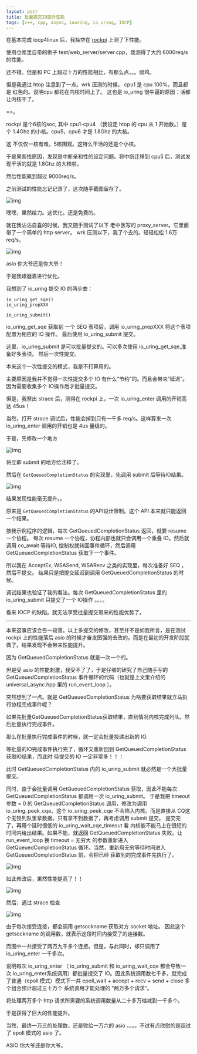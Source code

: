 ```yaml
---
layout: post
title: 批量提交IO提升性能
tags: [c++, cpp, async, iouring, io_uring, IOCP]
---
```



在基本完成 iocp4linux 后，我抽空在 [rockpi](https://wiki.radxa.com/Rockpi4) 上测了下性能。

使用仓库里自带的例子  test/web_server/server.cpp，我测得了大约 6000req/s 的性能。

还不错。但是和 PC 上超过十万的性能相比，有那么点。。。弱鸡。


但是我通过 htop 注意到了一点。wrk 压测的时候， cpu1 是 cpu 100%。而且都是 红色的。说明cpu 都花在内核时间上了。
这也是 io_uring 很牛逼的原因：活都让内核干了。

==。

rockpi 是个6核的soc, 其中 cpu1-cpu4 （我设定 htop 的 cpu 从 1 开始数。）是个 1.4Ghz 的小核。cpu5，cpu6 才是 1.8Ghz 的大核。

这 不仅仅一核有难，5核围观。这特么干活的还是个小核。

于是果断找原因，发现是中断亲和性的设定问题。将中断迁移到 cpu5 后，测试发现干活的就是 1.8Ghz 的大核啦。

然后性能飙到超过 9000req/s。

之前测试的性能忘记记录了，这次随手截图留存了。

![img](/images/iocp4linux_perf_1.jpg)




嘿嘿，果然给力。这优化。还是免费的。


就在我沾沾自喜的时候，我又随手测试了以下 老中医写的 proxy_server。它里面带了一个简单的 http server。
wrk 压测以下，我了个去的。轻轻松松 1.6万req/s。

![img](/images/asio_test1_perf.jpg)



asio 你大爷还是你大爷！

于是我琢磨着进行优化。


我想到了 io_uring 提交 IO 的两步曲：

    io_uring_get_sqe()
    io_uring_prepXXX

    io_uring_submit()

io_uring_get_sqe 获取到 一个 SEQ 表项后，调用 io_uring_prepXXX 将这个表项配置为相应的 IO 操作。
最后使用 io_uring_submit 提交。

这里，io_uring_submit 是可以批量提交的。可以多次使用 io_uring_get_sqe,准备好多表项。
然后一次性提交。

本来这个一次性提交的模式，我是不打算用的。

主要原因是我并不觉得一次性提交多个 IO 有什么“节约”的。而且会带来“延迟”。因为需要收集多个 IO操作后才批量提交。

但是，我祭出 strace 后，测得在 rockpi 上，一次 io_uring_enter 调用的开销高达 45us！

当然，打开 strace 调试后，性能会掉到只有一千多 req/s。这样算来一次 io_uring_enter 调用的开销也是 4us 量级的。


于是，先修改一个地方

![img](/images/iocp4linux_code1.png)

将立即 submit 的地方给注释了。

然后在 `GetQueuedCompletionStatus` 的实现里，先调用 submit 后等待IO结果。

![img](/images/iocp4linux_code2.png)

结果发现性能毫无提升。。

原来是 `GetQueuedCompletionStatus` 的API设计限制。这个 API 本来就只能返回一个结果。

按我示例程序的逻辑，每次 GetQueuedCompletionStatus 返回，就要 resume 一个协程。
每次 resume 一个协程，协程内部也就只会调用一个重叠 IO。然后就调用 co_await 等待IO, 控制权就转回事件循环，然后调用 GetQueuedCompletionStatus 获取下一个事件。

所以我在 AcceptEx, WSASend, WSARecv 之类的实现里，每次准备好 SEQ ，然后不提交。
结果只是把提交延迟到调用 GetQueuedCompletionStatus 的时候。

调试结果也验证了我的看法。每次 GetQueuedCompletionStatus 里的 io_uring_submit 只提交了一个 IO操作 。。。。

看来 IOCP 的缺陷。就无法享受批量提交带来的性能优势了。

------

本来这事应该会告一段落。以上多提交的修改，甚至并不是如我所言，是在测试 rockpi 上的性能落后 asio 的时候才奋发图强的去改的。而是在最初的开发阶段就做了。结果发现不会带来性能提升。

因为 GetQueuedCompletionStatus 就是一次一个的。


但是受 asio 的性能刺激，我受不了了，于是仔细的研究了自己随手写的 GetQueuedCompletionStatus 事件循环的代码（也就是上文里介绍的 universal_async.hpp 里的 run_event_loop ）。


突然想到了一点。就是 GetQueuedCompletionStatus 为啥要获取结果就立马执行协程完成事件呢？

如果先批量GetQueuedCompletionStatus获取结果，直到情况内核完成列队。然后批量执行完成事件。

那么在批量执行完成事件的时候，就一定会批量投递出新的 IO.

等批量的IO完成事件执行完了，循环又重新回到 GetQueuedCompletionStatus 获取IO结果，而此时 待提交的 IO 一定非常多！！！

此时 GetQueuedCompletionStatus 内的 io_uring_submit 就必然是一个大批量提交。

同时，由于会批量调用 GetQueuedCompletionStatus 获取，因此不能每次 GetQueuedCompletionStatus 都调用一次 io_uring_submit。
于是我把 timeout 参数 = 0 的 GetQueuedCompletionStatus 调用，修改为调用 io_uring_peek_cqe。这个 io_uring_peek_cqe 不会陷入内核。而是直接从 CQ这个无锁列队里拿数据。只有拿不到数据了，再考虑调用 submit 提交。
提交完了，再用个延时很低的 io_uring_wait_cqe_timeout 看 内核能不能马上在很短的时间内给出结果。如果不能，就返回 GetQueuedCompletionStatus 失败。让 run_event_loop 换 timeout = 无穷大 的参数重新进入 GetQueuedCompletionStatus 循环。当然，重新用无穷等待时间进入 GetQueuedCompletionStatus 前，会把已经 获取到的完成事件先执行了。

![img](/images/iocp4linux_code3.png)


如此修改后，果然性能提高了！！

![img](/images/iocp4linux_perf_4.jpg)


然后，通过 strace 检查

![img](/images/iocp4linux_perf_5.jpg)

由于每次接受连接，都会调用 getsockname 获取对方 socket 地址。
因此这个 getsockname 的调用数，就表示这段时间内接受了的连接数。

而图中一共接受了两万九千多个连接。但是，与此同时，却只调用了 io_uring_enter 一千多次。

说明每次 io_uring_enter （ io_uring_submit 和  io_uring_wait_cqe 都会导致一次 io_uring_enter系统调用）都批量提交了 IO。因此系统调用数七千多，就完成了普通（epoll 模式）模式下一共 epoll_wait + accept + recv + send + close 多个组合预计超过三十万个 系统调用才能处理的 “两万多个请求”。

将处理两万多个 http 请求所需要的系统调用数量从二十多万缩减到一千多个。

于是获得了巨大的性能提升。

当然，最终一万三的处理数，还是败给一万六的 asio 。。。。不过有点欣慰的是超过了 epoll 模式的 asio 了。

ASIO 你大爷还是你大爷。

